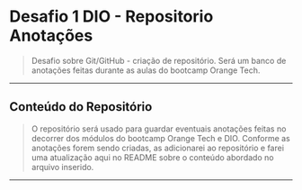 # Desafio 1 DIO - Repositorio Anotações

> Desafio sobre Git/GitHub - criação de repositório.
> Será um banco de anotações feitas durante as aulas do bootcamp Orange Tech.
---

## Conteúdo do Repositório

> O repositório será usado para guardar eventuais anotações feitas no decorrer dos módulos do bootcamp Orange Tech e DIO. Conforme as anotações forem sendo criadas, as adicionarei ao repositório e farei uma atualização aqui no README sobre o conteúdo abordado no arquivo inserido.
---
